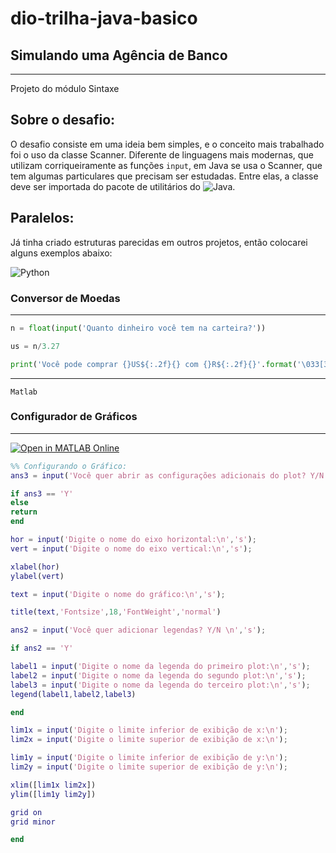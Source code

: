 # dio-trilha-java-basico
## Simulando uma Agência de Banco

----
Projeto do módulo Sintaxe

## Sobre o desafio:
O desafio consiste em uma ideia bem simples, e o conceito mais trabalhado foi o uso da classe Scanner.
Diferente de linguagens mais modernas, que utilizam corriqueiramente as funções ``` input ```, em Java se usa o Scanner, que tem algumas particulares que precisam ser estudadas. Entre elas, a classe deve ser importada do pacote de utilitários do ![Java](https://img.shields.io/badge/java-%23ED8B00.svg?style=for-the-badge&logo=openjdk&logoColor=white).

## Paralelos:
Já tinha criado estruturas parecidas em outros projetos, então colocarei alguns exemplos abaixo:

![Python](https://img.shields.io/badge/python-3670A0?style=for-the-badge&logo=python&logoColor=ffdd54)

### Conversor de Moedas

---

```python
n = float(input('Quanto dinheiro você tem na carteira?'))

us = n/3.27

print('Você pode comprar {}US${:.2f}{} com {}R${:.2f}{}'.format('\033[34m',us,'\033[m','\033[32m',n,'\033[m'))
```
---
``` Matlab ```
### Configurador de Gráficos

---
[![Open in MATLAB Online](https://www.mathworks.com/images/responsive/global/open-in-matlab-online.svg)](https://matlab.mathworks.com/open/github/v1?repo=[my_repo_address]&project=MY_REPO.prj)

```Matlab
%% Configurando o Gráfico:
ans3 = input('Você quer abrir as configurações adicionais do plot? Y/N \n','s')

if ans3 == 'Y'
else
return
end

hor = input('Digite o nome do eixo horizontal:\n','s');
vert = input('Digite o nome do eixo vertical:\n','s');

xlabel(hor)
ylabel(vert)

text = input('Digite o nome do gráfico:\n','s');

title(text,'Fontsize',18,'FontWeight','normal')

ans2 = input('Você quer adicionar legendas? Y/N \n','s');

if ans2 == 'Y'

label1 = input('Digite o nome da legenda do primeiro plot:\n','s');
label2 = input('Digite o nome da legenda do segundo plot:\n','s');
label3 = input('Digite o nome da legenda do terceiro plot:\n','s');
legend(label1,label2,label3)

end

lim1x = input('Digite o limite inferior de exibição de x:\n');
lim2x = input('Digite o limite superior de exibição de x:\n');

lim1y = input('Digite o limite inferior de exibição de y:\n');
lim2y = input('Digite o limite superior de exibição de y:\n');

xlim([lim1x lim2x])
ylim([lim1y lim2y])

grid on
grid minor

end
```

